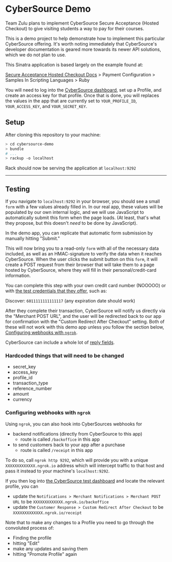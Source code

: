 # CyberSource Demo

Team Zulu plans to implement CyberSource Secure Acceptance (Hosted Checkout) to give visiting students a way to pay for their courses.

This is a demo project to help demonstrate how to implement this particular CyberSource offering. It's worth noting immediately that CyberSource's developer documentation is geared more towards its newer API solutions, which we do not plan to use.

This Sinatra application is based largely on the example found at:

[Secure Acceptance Hosted Checkout Docs](https://developer.cybersource.com/library/documentation/dev_guides/Secure_Acceptance_Hosted_Checkout/Secure_Acceptance_Hosted_Checkout.pdf) > Payment Configuration > Samples In Scripting Languages > Ruby 

You will need to log into the [CyberSource dashboard](https://ubctest.cybersource.com), set up a Profile, and create an access key for that profile. Once that is done, you will replaces the values in the app that are currently set to `YOUR_PROFILE_ID`, `YOUR_ACCESS_KEY`, and `YOUR_SECRET_KEY`.

## Setup

After cloning this repository to your machine:

```bash
> cd cybersource-demo
> bundle
# ...
> rackup -o localhost
```

Rack should now be serving the application at `localhost:9292`

---

## Testing

If you navigate to `localhost:9292` in your browser, you should see a small `form` with a few values already filled in. In our real app, these values will be populated by our own internal logic, and we will use JavaScript to automatically submit this form when the page loads. (At least, that's what they propose, but this doesn't _need_ to be done by JavaScript).

In the demo app, you can replicate that automatic form submission by manually hitting "Submit."

This will now bring you to a read-only `form` with all of the necessary data included, as well as an HMAC-signature to verify the data when it reaches CyberSource. When the user clicks the submit button on this `form`, it will create a POST request from their browser that will take them to a page hosted by CyberSource, where they will fill in their personal/credit-card information.

You can complete this step with your own credit card number (NOOOOO) or with [the test credentials that they offer](https://developer.cybersource.com/library/documentation/dev_guides/Secure_Acceptance_Hosted_Checkout/html/index.html#t=Topics%2Ftesting_EBC2.htm), such as:

Discover: `6011111111111117` (any expiration date should work)

After they complete their transaction, CyberSource will notify us directly via the "Merchant POST URL", and the user will be redirected back to our app for confirmation with the "Custom Redirect After Checkout" setting. Both of these will not work with this demo app unless you follow the section below, [Configuring webhooks with `ngrok`](#configuring-webhooks-with-ngrok).

CyberSource can include a whole lot of [reply fields](https://developer.cybersource.com/library/documentation/dev_guides/Secure_Acceptance_Hosted_Checkout/html/index.html#t=Topics%2FReply_Fields.htm%23XREF_93716_Reply_Fields).

### Hardcoded things that will need to be changed

- secret_key
- access_key
- profile_id
- transaction_type
- reference_number
- amount
- currency

### Configuring webhooks with `ngrok`

Using `ngrok`, you can also hook into CyberSources webhooks for

- backend notifications (directly from CyberSource to this app)
  - route is called `/backoffice` in this app
- to send customers back to your app after a purchase
  - route is called `/receipt` in this app
    
To do so, call `ngrok http 9292`, which will provide you with a unique `XXXXXXXXXXXXX.ngrok.io` address which will intercept traffic to that host and pass it instead to your machine's `localhost:9292`.

If you then log into [the CyberSource test dashboard](https://ubctest.cybersource.com) and locate the relevant profile, you can 


- update the `Notifications > Merchant Notifications > Merchant POST URL` to be `XXXXXXXXXXXXX.ngrok.io/backoffice`
- update the `Customer Response > Custom Redirect After Checkout` to be `XXXXXXXXXXXXX.ngrok.io/receipt`

Note that to make any changes to a Profile you need to go through the convoluted process of:

- Finding the profile
- hitting "Edit"
- make any updates and saving them
- hitting "Promote Profile" again
